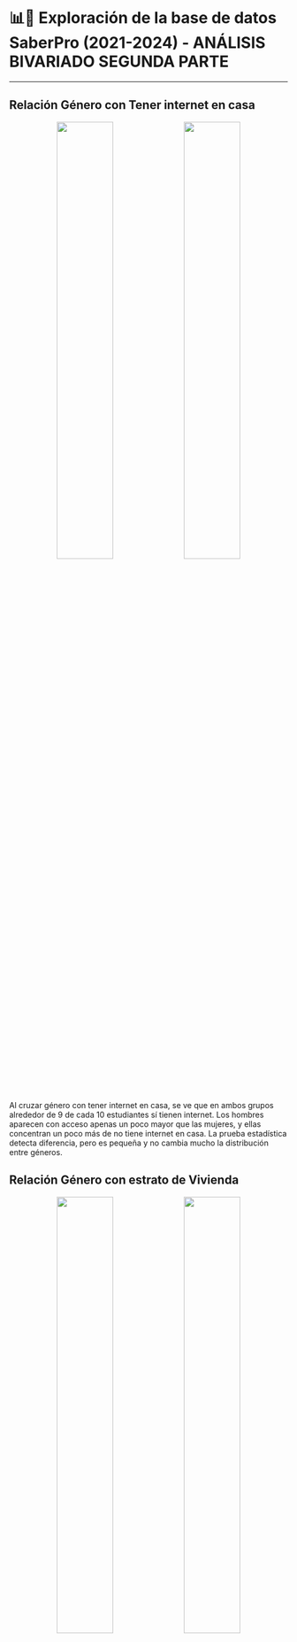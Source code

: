 
# 📊📝 Exploración de la base de datos SaberPro (2021-2024) - ANÁLISIS BIVARIADO SEGUNDA PARTE

---
## Relación Género con Tener internet en casa 

<p align="center">
  <img src="https://github.com/user-attachments/assets/4c3544c5-3b7c-46a5-818f-deddca1600e5" width="45%">
  <img src="https://github.com/user-attachments/assets/1ae3e4b5-c8ae-47c1-a055-b7b5e68ae900" width="45%">
</p>

Al cruzar género con tener internet en casa, se ve que en ambos grupos alrededor de 9 de cada 10 estudiantes sí tienen internet. Los hombres aparecen con acceso apenas un poco mayor que las mujeres, y ellas concentran un poco más de no tiene internet en casa. La prueba estadística detecta diferencia, pero es pequeña y no cambia mucho la distribución entre géneros.

## Relación Género con estrato de Vivienda 

<p align="center">
  <img src="https://github.com/user-attachments/assets/ec3869ff-ff14-4285-a806-f22d394c9c63" width="45%">
  <img src="https://github.com/user-attachments/assets/856378c6-a402-4c34-bbda-84cce209046f" width="45%">
</p>

Al cruzar género con estrato de vivienda, ambos géneros se concentran sobre todo en estratos 2 y 3; luego viene el estrato 1, y a partir del 4 la participación baja bastante. Los estratos 5 y 6 son minoritarios para todos. La diferencia entre géneros es leve pero consistente: las mujeres tienen un poco más de presencia en estratos 1–2, mientras que los hombres pesan un poco más en estratos 3–6.

## Relación tipo de institución con método del programa

<p align="center">
  <img src="https://github.com/user-attachments/assets/4182c32a-502c-4dc4-b600-a35d783c9127" width="45%">
  <img src="https://github.com/user-attachments/assets/02fa70f6-45cd-4389-b60f-d9cc07c6d6c2" width="45%">
</p>

Al cruzar tipo de institución con método del programa se ve que la modalidad presencial domina en todos los casos, pero con diferencias claras según la institución. En la institución tecnológica casi todo es presencial prácticamente la totalidad. En la universidad también predomina lo presencial alrededor de ocho de cada diez. En la institución universitaria el esquema es más mixto: cerca de seis de cada diez son presenciales y una parte importante se reparte entre distancia y virtual. En la técnica profesional hay dos tercios presenciales y casi tres de cada diez en virtual. La semipresencial casi no aparece. La prueba confirma que el método cambia según el tipo de institución.

## Relación Origen de la institución con Nivel del Programa

<p align="center">
  <img src="https://github.com/user-attachments/assets/29f47419-45d6-40cb-91ae-c8b7a1c0bcb7" width="45%">
  <img src="https://github.com/user-attachments/assets/643a3c62-9e5e-46a0-8dce-3d886cafecdb" width="45%">
</p>

Al cruzar origen de la institución con nivel del programa, se ve que casi todo está en nivel universitario, sin importar si la institución es oficial como nacional, municipal, departamental, o no oficial como fundación, corporación, o de régimen especial. Los niveles tecnológico y técnico profesional aparecen solo con participaciones mínimas. La prueba estadística con un resultado de p = 0.27 indica que no hay una relación clara entre el origen y el nivel del programa.

## Relación estrato de vivienda con carácter académico de la institución

<p align="center">
  <img src="https://github.com/user-attachments/assets/48f990d4-81af-43cd-b81e-380b300301cf" width="45%">
  <img src="https://github.com/user-attachments/assets/4d88129c-5f5f-4d09-9747-48814b2eef2f" width="45%">
</p>

 Al cruzar estrato de vivienda con carácter académico de la institución, se ve que la universidad es mayoría en todos los estratos. En estrato 1 cerca del 61% está en universidad y ese porcentaje crece a medida que sube el estrato, llegando a alrededor del 87% en estrato 6. En cambio, las instituciones universitarias y tecnológicas tienen más peso en los estratos bajos y van perdiendo participación en los estratos altos; la técnica profesional es minoritaria en todos los casos. La prueba estadística confirma que sí hay diferencias claras por estrato pues cambian las proporciones según el nivel socioeconómico.

## Relación tiene computador con carácter académico de la institución

<p align="center">
  <img src="https://github.com/user-attachments/assets/915ba31d-44bf-45dc-879e-1b2fb732ea8e" width="45%">
  <img src="https://github.com/user-attachments/assets/294ad2e1-d263-4881-94b3-b1aca3fed3b8" width="45%">
</p>

Al cruzar tener computador en casa con el tipo de institución, en ambos casos la mayoría de estudiantes está en universidad. Tener computador se asocia con una ligera mayor presencia en universidad y una ligera menor presencia en tecnológicas/técnicas; en institución universitaria casi no hay diferencia. La prueba estadística confirma que sí hay diferencias, pero son pequeñas y no cambian mucho la distribución entre tipos de institución.

## Relación entre periodo y método del programa

<p align="center">
  <img src="https://github.com/user-attachments/assets/ec351474-a77f-45f1-b909-de0613f756d4" width="45%">
  <img src="https://github.com/user-attachments/assets/9440421f-31d4-4554-93a5-e377a72a2e53" width="45%">
</p>

La relación entre periodo y método del programa deja claro que la modalidad presencial es la más común en todo el tiempo, con participaciones entre 66% y 83%. En 20223 se ve una bajada fuerte del presencial, cerca del 55%, al mismo tiempo que sube la virtual hasta alrededor del 32%. Entre 20225 y 20234 el presencial vuelve a dominar, cerca del 80%. En 20242–20244 otra vez cae el presencial hasta 66% y la virtual crece a 23–25%. La distancia tradicional se mantiene estable entre 10% y 16%, y la semipresencial es casi nula. La prueba chi-cuadrado indica que sí hay diferencias por periodo dado que las proporciones no son iguales en todos los años.

---















